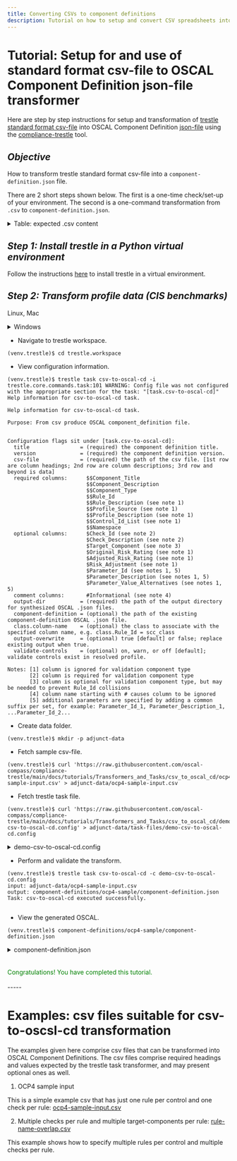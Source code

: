 ```yaml
---
title: Converting CSVs to component definitions
description: Tutorial on how to setup and convert CSV spreadsheets into OSCAL component definitions
---
```


# Tutorial: Setup for and use of standard format csv-file to OSCAL Component Definition json-file transformer

Here are step by step instructions for setup and transformation of [trestle standard format csv-file](csv_to_oscal_cd/ocp4-sample-input.csv) into OSCAL Component Definition [json-file](csv_to_oscal_cd/component-definition.json) using the [compliance-trestle](https://oscal-compass.github.io/compliance-trestle/) tool.

## *Objective*

How to transform trestle standard format csv-file into a `component-definition.json` file.

There are 2 short steps shown below.
The first is a one-time check/set-up of your environment.
The second is a one-command transformation from `.csv` to `component-definition.json`.

<details markdown>

<summary>Table: expected .csv content</summary>

The below table represents the expectations of trestle task `csv-to-oscal-cd` for the contents of the input csv-file for synthesis of the output OSCAL Component Definition json-file.

`Column Name` is the name of the expected column in the input csv-file. Any additional columns not identified here, for example foobar, are also extracted and placed into the output json-file as component.control-implementation.prop\["foobar"\].

`Component Definition Locale` is the `path` within the output json-file into witch the value is stashed.

<table>

<tr style="text-align:left;vertical-align:top">
<th>Column Name
<th>Value Type
<th>Specification
<th>Value Description
<th>Component Definition Locale
<th>Example Value

<tr style="text-align:left;vertical-align:top">
<td>Rule_Id
<td>String
<td>required
<td>A textual label that uniquely identifies a policy (desired state) that can be used to reference it elsewhere in this or other documents.
<td>component.control-implementation.prop["Rule_Id"]
<td>password_policy_min_length_characters

<tr style="text-align:left;vertical-align:top">
<td>Rule_Description
<td>String
<td>required
<td>A description of the policy (desired state) including information about its purpose and scope.
<td>component.control-implementation.prop["Rule_Description"]
<td>Ensure password policy requires minimum length of 12 characters

<tr style="text-align:left;vertical-align:top">
<td>Profile_Reference_URL
<td>String
<td>required
<td>A URL reference to the source catalog or profile for which this component is implementing controls for. A profile designates a selection and configuration of controls from one or more catalogs
<td>component.control-implementation.source
<td>https://github.com/usnistgov/oscal-content/blob/main/nist.gov/SP800-53/rev5/json/NIST_SP-800-53_rev5_HIGH-baseline_profile.json

<tr style="text-align:left;vertical-align:top">
<td>Profile_Description
<td>String
<td>required
<td>A description of the profile.
<td>component.control-implementation.description
<td>NIST Special Publication 800-53 Revision 5 HIGH IMPACT BASELINE

<tr style="text-align:left;vertical-align:top">
<td>Component_Type
<td>String
<td>required
<td>A category describing the purpose of the component.
<td>component.type
<td>Validation

<tr style="text-align:left;vertical-align:top">
<td>Control_Mappings
<td>String List (blank separated)
<td>required
<td>A list of textual labels that uniquely identify the controls or statements that the component implements.
<td>component.control-implementation.implemented-requirement.statement.statement-id<br>*and*<br>component.control-implementation.implemented-requirement.control-id
<td>ia-5.1_smt.a ia-5.1

<tr style="text-align:left;vertical-align:top">
<td>Resource
<td>String
<td>required
<td>A human readable name for the component.
<td>component.title
<td>Compliance Center

<tr style="text-align:left;vertical-align:top">
<td>Parameter_Id
<td>String
<td>optional
<td>A textual label that uniquely identifies the parameter associated with that policy (desired state) or controls implemented by the policy (desired state).	A description of the parameter including the purpose and use of the parameter.
<td>component.control-implementation.prop["Parameter_Id"]<br>*and*<br>component.control-implementation.set-parameter.param-id
<td>minimum_password_length

<tr style="text-align:left;vertical-align:top">
<td>Parameter_Description
<td>String
<td>optional
<td>A description of the parameter including the purpose and use of the parameter.
<td>component.control-implementation.prop["Parameter_Description"]
<td>Minimum Password

<tr style="text-align:left;vertical-align:top">
<td>Parameter_Default_Value
<td>String
<td>optional
<td>A value recommended in this profile for the parameter of the control or policy (desired state).
<td>component.control-implementation.set-parameter.values
<td>12

<tr style="text-align:left;vertical-align:top">
<td>Parameter_Value_Alternatives
<td>String List (blank separated)
<td>optional
<td>ONLY for the policy (desired state) parameters: A value or set of values the parameter can take.
<td>component.control-implementation.prop["Parameter_Value_Alternatives"]
<td>12 8

<tr style="text-align:left;vertical-align:top">
<td>Check_Id
<td>String
<td>optional
<td>A textual label that uniquely identifies a check of the policy (desired state) that can be used to reference it elsewhere in this or other documents.
<td>component.control-implementation.prop["Check_Id"]
<td>check_password_policy_min_length_characters

<tr style="text-align:left;vertical-align:top">
<td>Check_Description
<td>String
<td>optional
<td>A description of the check of the policy (desired state) including the method (interview or examine or test) and procedure details.
<td>component.control-implementation.prop["Check_Description"]
<td>Check whether password policy requires minimum length of 12 characters

<tr style="text-align:left;vertical-align:top">
<td>Fetcher
<td>String
<td>optional
<td>A textual label that uniquely identifies a collector of the actual state (evidence) associated with the policy (desired state) that can be used to reference it elsewhere in this or other documents.
<td>component.control-implementation.prop["Fetcher"]
<td>fetch_password_policy_min_length_characters

<tr style="text-align:left;vertical-align:top">
<td>Fetcher_Description
<td>String
<td>optional
<td>A description of the collector of the actual state (evidence) associated with the policy (desired state) including the method (interview or examine or API) and questionaire
<td>component.control-implementation.prop["Fetcher_Description"]
<td>Fetch whether password policy requires minimum length of 12 characters

<tr style="text-align:left;vertical-align:top">
<td>Resource_Instance_Type
<td>String
<td>optional
<td>A textual label that uniquely identifies a resource (component) type from the resource instance id. This text is part of all instance ids of a particular resource at runtime. For example the text 'db2' is part of all instance ids of resource DB2.
<td>component.control-implementation.prop["Resource_Instance_Type"]
<td>DB2

</table>

</details>

## *Step 1: Install trestle in a Python virtual environment*

Follow the instructions [here](https://oscal-compass.github.io/compliance-trestle/python_trestle_setup/) to install trestle in a virtual environment.

## *Step 2: Transform profile data (CIS benchmarks)*

Linux, Mac

<details markdown>

<summary>Windows</summary>

Make these changes:

<ul>
<li>use backslashes `\` for file paths
<li>use `md` instead of mkdir -p
<li>put the url in double quotes for `curl`
<li>use `more` instead of cat
</ul>
</details>

- Navigate to trestle workspace.

```
(venv.trestle)$ cd trestle.workspace
```

- View configuration information.

```
(venv.trestle)$ trestle task csv-to-oscal-cd -i
trestle.core.commands.task:101 WARNING: Config file was not configured with the appropriate section for the task: "[task.csv-to-oscal-cd]"
Help information for csv-to-oscal-cd task.

Help information for csv-to-oscal-cd task.

Purpose: From csv produce OSCAL component_definition file.


Configuration flags sit under [task.csv-to-oscal-cd]:
  title                = (required) the component definition title.
  version              = (required) the component definition version.
  csv-file             = (required) the path of the csv file. [1st row are column headings; 2nd row are column descriptions; 3rd row and beyond is data]
  required columns:      $$Component_Title
                         $$Component_Description
                         $$Component_Type
                         $$Rule_Id
                         $$Rule_Description (see note 1)
                         $$Profile_Source (see note 1)
                         $$Profile_Description (see note 1)
                         $$Control_Id_List (see note 1)
                         $$Namespace
  optional columns:      $Check_Id (see note 2)
                         $Check_Description (see note 2)
                         $Target_Component (see note 3)
                         $Original_Risk_Rating (see note 1)
                         $Adjusted_Risk_Rating (see note 1)
                         $Risk_Adjustment (see note 1)
                         $Parameter_Id (see notes 1, 5)
                         $Parameter_Description (see notes 1, 5)
                         $Parameter_Value_Alternatives (see notes 1, 5)
  comment columns:       #Informational (see note 4)
  output-dir           = (required) the path of the output directory for synthesized OSCAL .json files.
  component-definition = (optional) the path of the existing component-definition OSCAL .json file.
  class.column-name    = (optional) the class to associate with the specified column name, e.g. class.Rule_Id = scc_class
  output-overwrite     = (optional) true [default] or false; replace existing output when true.
  validate-controls    = (optional) on, warn, or off [default]; validate controls exist in resolved profile.

Notes: [1] column is ignored for validation component type
       [2] column is required for validation component type
       [3] column is optional for validation component type, but may be needed to prevent Rule_Id collisions
       [4] column name starting with # causes column to be ignored
       [5] additional parameters are specified by adding a common suffix per set, for example: Parameter_Id_1, Parameter_Description_1, ...Parameter_Id_2...

```

- Create data folder.

```
(venv.trestle)$ mkdir -p adjunct-data
```

- Fetch sample csv-file.

```
(venv.trestle)$ curl 'https://raw.githubusercontent.com/oscal-compass/compliance-trestle/main/docs/tutorials/Transformers_and_Tasks/csv_to_oscal_cd/ocp4-sample-input.csv' > adjunct-data/ocp4-sample-input.csv

```

- Fetch trestle task file.

```
(venv.trestle)$ curl 'https://raw.githubusercontent.com/oscal-compass/compliance-trestle/main/docs/tutorials/Transformers_and_Tasks/csv_to_oscal_cd/demo-csv-to-oscal-cd.config' > adjunct-data/task-files/demo-csv-to-oscal-cd.config
```

<details markdown>

<summary>demo-csv-to-oscal-cd.config</summary>

```
[task.csv-to-oscal-cd]

csv-file = adjunct-data/ocp4-sample-input.csv
output-dir = component-definitions/ocp4-sample
title = ocp4-sample
version = 1.0
```

</details>

- Perform and validate the transform.

```
(venv.trestle)$ trestle task csv-to-oscal-cd -c demo-csv-to-oscal-cd.config 
input: adjunct-data/ocp4-sample-input.csv
output: component-definitions/ocp4-sample/component-definition.json
Task: csv-to-oscal-cd executed successfully.


```

- View the generated OSCAL.

```
(venv.trestle)$ component-definitions/ocp4-sample/component-definition.json
```

<details markdown>

<summary>component-definition.json</summary>

```
{
  "component-definition": {
    "uuid": "83cc8984-b00a-4799-885c-60b689efebd0",
    "metadata": {
      "title": "ocp4-sample",
      "last-modified": "2022-11-18T17:06:49+00:00",
      "version": "1.0",
      "oscal-version": "1.0.2"
    },
    "components": [
      {
        "uuid": "c0080494-186a-421d-9afd-f51e0359cbd8",
        "type": "Service",
        "title": "OSCO",
        "description": "",
        "control-implementations": [
          {
            "uuid": "43a69f86-a3ad-40fa-ada6-2f988b951728",
            "source": "https://github.com/ComplianceAsCode/content/blob/master/products/ocp4/profiles/cis.profile",
            "description": "ocp4",
            "props": [
              {
                "name": "Rule_Id",
                "value": "content_rule_api_server_anonymous_auth",
                "remarks": "rule_set_0"
              },
              {
                "name": "Rule_Description",
                "value": "Ensure that the --anonymous-auth argument is set to false",
                "remarks": "rule_set_0"
              },
              {
                "name": "Check_Id",
                "value": "xccdf_org.ssgproject.content_rule_api_server_anonymous_auth",
                "remarks": "rule_set_0"
              },
              {
                "name": "Check_Description",
                "value": "Ensure that the --anonymous-auth argument is set to false",
                "remarks": "rule_set_0"
              },
              {
                "name": "Rule_Id",
                "value": "content_rule_api_server_basic_auth",
                "remarks": "rule_set_1"
              },
              {
                "name": "Rule_Description",
                "value": "Ensure that the --basic-auth-file argument is not set",
                "remarks": "rule_set_1"
              },
              {
                "name": "Check_Id",
                "value": "xccdf_org.ssgproject.content_rule_api_server_basic_auth",
                "remarks": "rule_set_1"
              },
              {
                "name": "Check_Description",
                "value": "Ensure that the --basic-auth-file argument is not set",
                "remarks": "rule_set_1"
              },
              {
                "name": "Rule_Id",
                "value": "content_rule_api_server_token_auth",
                "remarks": "rule_set_2"
              },
              {
                "name": "Rule_Description",
                "value": "Ensure that the --token-auth-file parameter is not set",
                "remarks": "rule_set_2"
              },
              {
                "name": "Check_Id",
                "value": "xccdf_org.ssgproject.content_rule_api_server_token_auth",
                "remarks": "rule_set_2"
              },
              {
                "name": "Check_Description",
                "value": "Ensure that the --token-auth-file parameter is not set",
                "remarks": "rule_set_2"
              },
              {
                "name": "Rule_Id",
                "value": "content_rule_api_server_https_for_kubelet_conn",
                "remarks": "rule_set_3"
              },
              {
                "name": "Rule_Description",
                "value": "Ensure that the --kubelet-https argument is set to true",
                "remarks": "rule_set_3"
              },
              {
                "name": "Check_Id",
                "value": "xccdf_org.ssgproject.content_rule_api_server_https_for_kubelet_conn",
                "remarks": "rule_set_3"
              },
              {
                "name": "Check_Description",
                "value": "Ensure that the --kubelet-https argument is set to true",
                "remarks": "rule_set_3"
              }
            ],
            "implemented-requirements": [
              {
                "uuid": "c2893d38-1be4-4b0e-a090-96e846e15a3b",
                "control-id": "CIS-1.2.1",
                "description": "",
                "props": [
                  {
                    "name": "Rule_Id",
                    "value": "content_rule_api_server_anonymous_auth"
                  }
                ]
              },
              {
                "uuid": "3c2f7129-9724-47c0-aadb-3b3c9c44995c",
                "control-id": "CIS-1.2.2",
                "description": "",
                "props": [
                  {
                    "name": "Rule_Id",
                    "value": "content_rule_api_server_basic_auth"
                  }
                ]
              },
              {
                "uuid": "a4e2862f-7a1b-4182-b827-f5e797f589db",
                "control-id": "CIS-1.2.3",
                "description": "",
                "props": [
                  {
                    "name": "Rule_Id",
                    "value": "content_rule_api_server_token_auth"
                  }
                ]
              },
              {
                "uuid": "daec13ab-829e-4dd6-a9d6-9ad18391681e",
                "control-id": "CIS-1.2.4",
                "description": "",
                "props": [
                  {
                    "name": "Rule_Id",
                    "value": "content_rule_api_server_https_for_kubelet_conn"
                  }
                ]
              }
            ]
          }
        ]
      }
    ]
  }
}
```

</details>

<br>
<br>

<span style="color:green">
Congratulations! You have completed this tutorial.
</span>

<br>
<br>
-----

# Examples: csv files suitable for csv-to-oscsl-cd transformation

The examples given here comprise csv files that can be transformed into OSCAL Component Definitions.
The csv files comprise required headings and values expected by the trestle task transformer, and may present optional ones as well.

1. OCP4 sample input

This is a simple example csv that has just one rule per control and one check per rule: [ocp4-sample-input.csv](csv_to_oscal_cd/ocp4-sample-input.csv)

2. Multiple checks per rule and multiple target-components per rule: [rule-name-overlap.csv](csv_to_oscal_cd/rule-name-overlap.csv)

This example shows how to specify multiple rules per control and multiple checks per rule.




